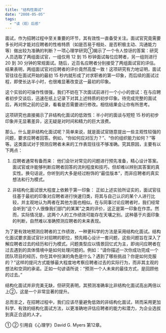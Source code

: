 ```yaml
---
title: "结构性面试"
date: "2008-05-05"
tags: 
  - "读（观）后感"
---
```


面试，作为招聘过程中至关重要的环节，其有效性一直备受关注。面试官究竟需要多长时间才能对应聘者的性格特质（如是否易于相处、是否积极主动、沟通能力等）做出较为准确的判断？一项心理学研究①揭示了一个令人惊讶的答案：研究人员选取了两组面试官，一组仅用 12 到 15 秒钟面试每位应聘者，另一组则进行 20 到 30 分钟的常规面试。随后，近百名应聘者分别接受了两组面试官的评估。结果表明，两组面试官对应聘者的评价竟然高度一致！这项研究有力地证明，面试官往往在面试开始的最初 15 秒内就形成了对求职者的第一印象，而后续的面试过程，即使长达半小时，也很难显著改变这一最初的印象。

这个实验的可操作性很强，我们不妨在下次面试前进行一个小小的尝试：在与应聘者初步交谈后，迅速在纸上记录下对其上述特质的初步印象。待完成完整的面试后，再对照之前的记录，看看是否需要进行修改。相信结果会让你有所思考。

这项研究也直接揭示了非结构化面试的低效性：半小时的面谈与短短 15 秒的初步印象并无显著差异，这无疑是对时间和精力的巨大浪费。

那么，什么是非结构化面试呢？简单来说，就是面试官随意提出一些主观性较强的问题，要求应聘者回答。例如，“你如何应对压力？”、“你的组织能力如何？”等等。这类面试对于预测应聘者未来的工作表现往往不够准确。究其原因，主要有以下两点：

1. 应聘者通常有备而来： 他们会针对常见的问题进行预先准备，精心设计答案。面试官或许能够判断应聘者回答的流利程度和技巧，但却难以辨别其答案的真实性。换句话说，你听到的大多是经过粉饰的“最佳版本”，而非应聘者的真实想法和行为模式。

2. 非结构化面试很大程度上依赖于第一印象： 正如上述实验所证实的，面试官往往基于最初的印象对应聘者进行快速归类，将其与自己认识的某个人进行比较，并主观地认为两者在其他方面也相似。在与同事讨论应聘者时，我们经常会听到“这个人很像我们部门的某某”之类的评价，这正是第一印象在作祟。然而，实际情况是，这两个人的工作绩效可能存在天壤之别。这种基于片面印象的判断，自然难以准确预测应聘者的未来表现。

为了更有效地预测应聘者的工作绩效，一种更科学的方法是采用结构化面试。结构化面试要求面试官针对招聘的职位，预先精心设计一套问题，这些问题旨在深入了解应聘者过去的经历和行为模式。问题类型应以情景回忆式为主，即询问应聘者在过去遇到的具体情境中是如何处理问题的。例如：“请你描述一次你成功完成一个团队项目的经历，你在其中扮演的角色是什么？遇到了哪些挑战？你是如何克服的？”这样的提问方式能够最大程度地考察应聘者过去的实际行为，而非其主观的想法和空洞的承诺。正如一句谚语所说：“预测一个人未来的最佳方式，是回顾他的过去。”

结构化面试并非完美无缺，但研究表明，其预测准确率比非结构化面试高出两倍以上②，这是一个非常显著的提升。

总而言之，在招聘过程中，我们应该尽量避免低效的非结构化面试，转而采用更加科学、有效的结构化面试方法，以更准确地评估应聘者的能力和潜力，为企业选拔到真正合适的人才。

① ② 引用自《心理学》David G. Myers 第12章。
